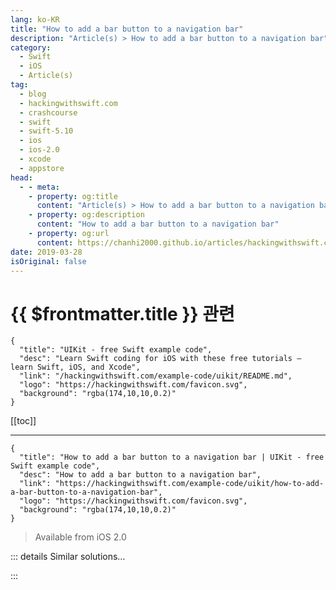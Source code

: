 ```yaml
---
lang: ko-KR
title: "How to add a bar button to a navigation bar"
description: "Article(s) > How to add a bar button to a navigation bar"
category:
  - Swift
  - iOS
  - Article(s)
tag: 
  - blog
  - hackingwithswift.com
  - crashcourse
  - swift
  - swift-5.10
  - ios
  - ios-2.0
  - xcode
  - appstore
head:
  - - meta:
    - property: og:title
      content: "Article(s) > How to add a bar button to a navigation bar"
    - property: og:description
      content: "How to add a bar button to a navigation bar"
    - property: og:url
      content: https://chanhi2000.github.io/articles/hackingwithswift.com/example-code/uikit/how-to-add-a-bar-button-to-a-navigation-bar.html
date: 2019-03-28
isOriginal: false
---
```


# {{ $frontmatter.title }} 관련

```component VPCard
{
  "title": "UIKit - free Swift example code",
  "desc": "Learn Swift coding for iOS with these free tutorials – learn Swift, iOS, and Xcode",
  "link": "/hackingwithswift.com/example-code/uikit/README.md",
  "logo": "https://hackingwithswift.com/favicon.svg",
  "background": "rgba(174,10,10,0.2)"
}
```

[[toc]]

---

```component VPCard
{
  "title": "How to add a bar button to a navigation bar | UIKit - free Swift example code",
  "desc": "How to add a bar button to a navigation bar",
  "link": "https://hackingwithswift.com/example-code/uikit/how-to-add-a-bar-button-to-a-navigation-bar",
  "logo": "https://hackingwithswift.com/favicon.svg",
  "background": "rgba(174,10,10,0.2)"
}
```

> Available from iOS 2.0

<!-- TODO: 작성 -->

<!--
Navigation bars are one of the most common user interface components in iOS, so being able to add buttons to them is something you'll do *a lot*. You can add buttons to the left and right side of a navigation bar, and you can add more than one to either side.

Note: usually bar button items don't belong to the `UINavigationBar` directly. Instead, they belong to a `UINavigationItem` that is currently active on the navigation bar, which in turn is usually owned by the view controller that is currently active on the screen.

So, to create bar button items for your view controller, you would add code like this to the `viewDidLoad()` method of a view controller:

```swift
navigationItem.leftBarButtonItem = UIBarButtonItem(barButtonSystemItem: .add, target: self, action: #selector(addTapped))
navigationItem.rightBarButtonItem = UIBarButtonItem(title: "Add", style: .plain, target: self, action: #selector(addTapped))
```

That will call the `addTapped()` method on the current view controller when either button is tapped. Note that the first one uses a standard system icon (recommended when it's available!) and the second one uses text.

Like I said, you can attach more than one bar button item to either side of the navigation bar, like this:

```swift
let add = UIBarButtonItem(barButtonSystemItem: .add, target: self, action: #selector(addTapped))
let play = UIBarButtonItem(title: "Play", style: .plain, target: self, action: #selector(playTapped))

navigationItem.rightBarButtonItems = [add, play]
```

Because navigation bar items are attached to view controllers rather than the bar itself, UIKit is able to animate them sliding in and out as view controllers are pushed and popped from a navigation controller – it just replaces the buttons from the existing controller with the buttons from the new controller.

-->

::: details Similar solutions…

<!--
/example-code/uikit/how-to-add-a-button-to-a-navigation-bar-using-storyboards">How to add a button to a navigation bar using storyboards 
/example-code/uikit/how-to-customize-a-view-controllers-back-button-on-a-navigation-bar-backbarbuttonitem">How to customize a view controller’s back button on a navigation bar: backBarButtonItem 
/example-code/uikit/how-to-add-multiple-uibarbuttonitem-to-a-navigation-bar-using-rightbarbuttonitems">How to add multiple UIBarButtonItem to a navigation bar using rightBarButtonItems 
/quick-start/swiftui/how-to-add-bar-items-to-a-navigation-view">How to add bar items to a navigation view 
/quick-start/swiftui/how-to-hide-the-tab-bar-navigation-bar-or-other-toolbars">How to hide the tab bar, navigation bar, or other toolbars</a>
-->

:::

